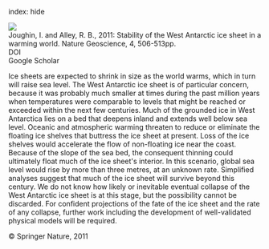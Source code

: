 index: hide

<div class="Citation">
    <div class="Citation-thumb CitationThumb-linked"  data-href="https://doi.org/10.1038/ngeo1194">
      <img src="https://static.claimspace.cloud/climate-study-static/refs/thumbs/10/Joughin_and_Alley_2011-thumb.png" />
    </div>

  <div class="Citation-body">
    <div class="Citation-text">Joughin, I. and Alley, R. B., 2011: Stability of the West Antarctic ice sheet in a warming world. <span class="Article-journal">Nature Geoscience, </span><span class="Article-volume">4, </span>506-513pp.</div>
    <div class="Citation-links">
      <div class="CitationLink" data-href="https://doi.org/10.1038/ngeo1194">
        <div class="CitationLink-icon CitationLink-Doi"></div>
        <div class="CitationLink-text">DOI</div>
      </div>
      <div class="CitationLink" data-href="https://scholar.google.com/scholar?q=10.1038/ngeo1194">
        <div class="CitationLink-icon CitationLink-Scholar"></div>
        <div class="CitationLink-text">Google Scholar</div>
      </div>
    </div>
  </div>
</div>

Ice sheets are expected to shrink in size as the world warms, which in turn will raise sea level. The West Antarctic ice sheet is of particular concern, because it was probably much smaller at times during the past million years when temperatures were comparable to levels that might be reached or exceeded within the next few centuries. Much of the grounded ice in West Antarctica lies on a bed that deepens inland and extends well below sea level. Oceanic and atmospheric warming threaten to reduce or eliminate the floating ice shelves that buttress the ice sheet at present. Loss of the ice shelves would accelerate the flow of non-floating ice near the coast. Because of the slope of the sea bed, the consequent thinning could ultimately float much of the ice sheet's interior. In this scenario, global sea level would rise by more than three metres, at an unknown rate. Simplified analyses suggest that much of the ice sheet will survive beyond this century. We do not know how likely or inevitable eventual collapse of the West Antarctic ice sheet is at this stage, but the possibility cannot be discarded. For confident projections of the fate of the ice sheet and the rate of any collapse, further work including the development of well-validated physical models will be required.

<div class="Citation-copy">
&copy; Springer Nature, 2011
</div>